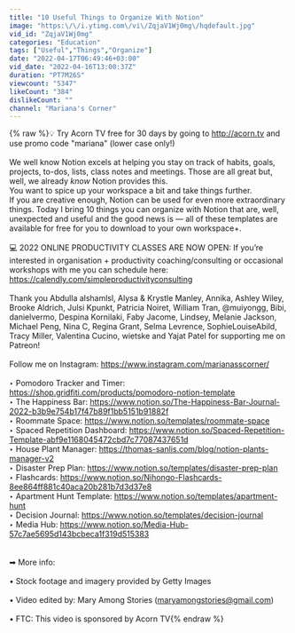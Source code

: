 ```yaml
---
title: "10 Useful Things to Organize With Notion"
image: "https:\/\/i.ytimg.com\/vi\/ZqjaV1Wj0mg\/hqdefault.jpg"
vid_id: "ZqjaV1Wj0mg"
categories: "Education"
tags: ["Useful","Things","Organize"]
date: "2022-04-17T06:49:46+03:00"
vid_date: "2022-04-16T13:00:37Z"
duration: "PT7M26S"
viewcount: "5347"
likeCount: "384"
dislikeCount: ""
channel: "Mariana's Corner"
---
```

{% raw %}💡 Try Acorn TV free for 30 days by going to <a rel="nofollow" target="blank" href="http://acorn.tv">http://acorn.tv</a> and use promo code &quot;mariana&quot; (lower case only!)<br /><br />We well know Notion excels at helping you stay on track of habits, goals, projects, to-dos, lists, class notes and meetings. Those are all great but, well, we already *know* Notion provides this. <br />You want to spice up your workspace a bit and take things further. <br />If you are creative enough, Notion can be used for even more extraordinary things. Today I bring 10 things you can organize with Notion that are, well, unexpected and useful and the good news is — all of these templates are available for free for you to download to your own workspace+.<br /><br />💻 2022 ONLINE PRODUCTIVITY CLASSES ARE NOW OPEN:  If you’re interested in organisation + productivity coaching/consulting or occasional workshops with me you can schedule here: <a rel="nofollow" target="blank" href="https://calendly.com/simpleproductivityconsulting">https://calendly.com/simpleproductivityconsulting</a><br /><br />Thank you Abdulla alshamlsl, Alysa &amp; Krystle Manley, Annika, Ashley Wiley, Brooke Aldrich, Julsi Kpunkt, Patricia Noiret, William Tran, @muiyongg, Bibi, danielvermo, Despina Kornilaki, Faby Jacome, Lindsey, Melanie Jackson, Michael Peng, Nina C, Regina Grant, Selma Levrence, SophieLouiseAbild, Tracy Miller, Valentina Cucino, wietske and Yajat Patel for supporting me on Patreon!<br /><br />Follow me on Instagram: <a rel="nofollow" target="blank" href="https://www.instagram.com/marianasscorner/">https://www.instagram.com/marianasscorner/</a><br /><br />‣  Pomodoro Tracker and Timer: <a rel="nofollow" target="blank" href="https://shop.gridfiti.com/products/pomodoro-notion-template">https://shop.gridfiti.com/products/pomodoro-notion-template</a><br />‣  The Happiness Bar: <a rel="nofollow" target="blank" href="https://www.notion.so/The-Happiness-Bar-Journal-2022-b3b9e754b17f47b89f1bb5151b91882f">https://www.notion.so/The-Happiness-Bar-Journal-2022-b3b9e754b17f47b89f1bb5151b91882f</a><br />‣  Roommate Space: <a rel="nofollow" target="blank" href="https://www.notion.so/templates/roommate-space">https://www.notion.so/templates/roommate-space</a><br />‣  Spaced Repetition Dashboard: <a rel="nofollow" target="blank" href="https://www.notion.so/Spaced-Repetition-Template-abf9e1168045472cbd7c77087437651d">https://www.notion.so/Spaced-Repetition-Template-abf9e1168045472cbd7c77087437651d</a><br />‣  House Plant Manager: <a rel="nofollow" target="blank" href="https://thomas-sanlis.com/blog/notion-plants-manager-v2">https://thomas-sanlis.com/blog/notion-plants-manager-v2</a><br />‣  Disaster Prep Plan: <a rel="nofollow" target="blank" href="https://www.notion.so/templates/disaster-prep-plan">https://www.notion.so/templates/disaster-prep-plan</a><br />‣  Flashcards: <a rel="nofollow" target="blank" href="https://www.notion.so/Nihongo-Flashcards-8ee864ff881c40aca20b281b7d3d37e8">https://www.notion.so/Nihongo-Flashcards-8ee864ff881c40aca20b281b7d3d37e8</a><br />‣  Apartment Hunt Template: <a rel="nofollow" target="blank" href="https://www.notion.so/templates/apartment-hunt">https://www.notion.so/templates/apartment-hunt</a><br />‣  Decision Journal: <a rel="nofollow" target="blank" href="https://www.notion.so/templates/decision-journal">https://www.notion.so/templates/decision-journal</a><br />‣  Media Hub: <a rel="nofollow" target="blank" href="https://www.notion.so/Media-Hub-57c7ae5695d143bcbeca1f319d515383">https://www.notion.so/Media-Hub-57c7ae5695d143bcbeca1f319d515383</a><br /><br /><br />➡ More info: <br /><br />• Stock footage and imagery provided by Getty Images<br /><br />• Video edited by: Mary Among Stories (maryamongstories@gmail.com)<br /><br />• FTC: This video is sponsored by Acorn TV{% endraw %}
